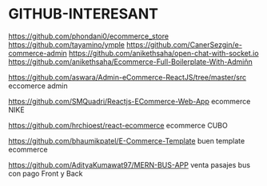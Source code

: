 # GITHUB-INTERESANT

https://github.com/phondani0/ecommerce_store
https://github.com/tayamino/ymple
https://github.com/CanerSezgin/e-commerce-admin
https://github.com/anikethsaha/open-chat-with-socket.io
https://github.com/anikethsaha/Ecommerce-Full-Boilerplate-With-Admiñn


https://github.com/aswara/Admin-eCommerce-ReactJS/tree/master/src   eccomerce admin

https://github.com/SMQuadri/Reactjs-ECommerce-Web-App   ecommerce NIKE

https://github.com/hrchioest/react-ecommerce   ecommerce CUBO

https://github.com/bhaumikpatel/E-Commerce-Template  buen template ecommerce

https://github.com/AdityaKumawat97/MERN-BUS-APP  venta pasajes bus con pago Front y Back







